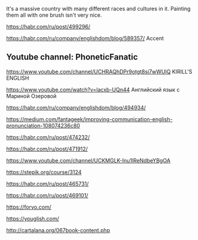 It's a massive country with many different races and cultures in it. 
Painting them all with one brush isn't very nice.


<https://habr.com/ru/post/499296/>

https://habr.com/ru/company/englishdom/blog/589357/ Accent

Youtube channel: PhoneticFanatic
----------------------------------


<https://www.youtube.com/channel/UCHRAQhDPr9otgt8si7wWUlQ> KIRILL'S ENGLISH

<https://www.youtube.com/watch?v=lacxb-UQn44>  Английский язык с Мариной Озеровой

<https://habr.com/ru/company/englishdom/blog/494934/>

<https://medium.com/fantageek/improving-communication-english-pronunciation-108074236c80>

<https://habr.com/ru/post/474232/>

<https://habr.com/ru/post/471912/>

<https://www.youtube.com/channel/UCKMGLK-Inu1lReNdbeYBgOA>

<https://stepik.org/course/3124>

<https://habr.com/ru/post/465731/>

<https://habr.com/ru/post/469101/>

<https://forvo.com/>

<https://youglish.com/>

<http://cartalana.org/067book-content.php>



